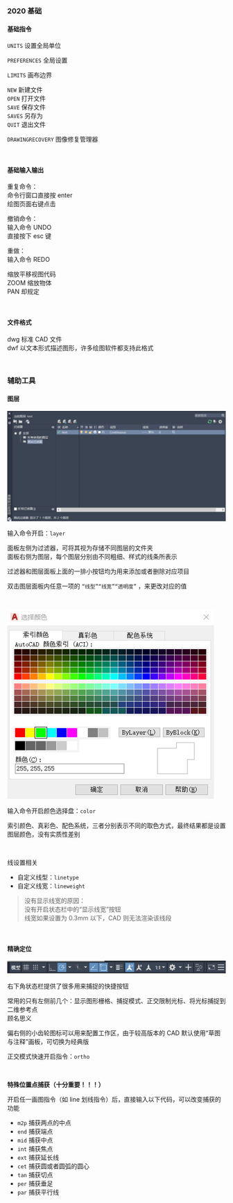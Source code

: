 ### 2020 基础

#### 基础指令

`UNITS` 设置全局单位

`PREFERENCES` 全局设置

`LIMITS` 画布边界

`NEW` 新建文件  
`OPEN` 打开文件  
`SAVE` 保存文件  
`SAVES` 另存为  
`QUIT` 退出文件

`DRAWINGRECOVERY` 图像修复管理器

<br>

#### 基础输入输出

重复命令：  
命令行窗口直接按 enter  
绘图页面右键点击

撤销命令：  
输入命令 UNDO  
直接按下 esc 键

重做：  
输入命令 REDO

缩放平移视图代码  
ZOOM 缩放物体  
PAN 却规定

<br>

#### 文件格式

dwg 标准 CAD 文件  
dwf 以文本形式描述图形，许多绘图软件都支持此格式

<br>

### 辅助工具

#### 图层

![](./image/2020basic/b1.png)

输入命令开启：`layer`

面板左侧为过滤器，可将其视为存储不同图层的文件夹  
面板右侧为图层，每个图层分别由不同粗细、样式的线条所表示

过滤器和图层面板上面的一排小按钮均为用来添加或者删除对应项目

双击图层面板内任意一项的 `“线型”“线宽”“透明度”` ，来更改对应的值

<br>

![](./image/2020basic/b2.png)

输入命令开启颜色选择盘：`color`

索引颜色、真彩色、配色系统，三者分别表示不同的取色方式，最终结果都是设置图层颜色，没有实质性差别

<br>

线设置相关

- 自定义线型：`linetype`
- 自定义线宽：`lineweight`

> 没有显示线宽的原因：  
> 没有开启状态栏中的“显示线宽”按钮  
> 线宽如果设置为 0.3mm 以下，CAD 则无法渲染该线段

<br>

#### 精确定位

![](./image/2020basic/b3.png)

右下角状态栏提供了很多用来捕捉的快捷按钮

常用的只有左侧前几个：显示图形栅格、捕捉模式、正交限制光标、将光标捕捉到二维参考点  
顾名思义

偏右侧的小齿轮图标可以用来配置工作区，由于较高版本的 CAD 默认使用“草图与注释”画板，可切换为经典版

正交模式快速开启指令：`ortho`

<br>

**特殊位置点捕获（十分重要！！！）**

开启任一画图指令（如 line 划线指令）后，直接输入以下代码，可以改变捕获的功能

- `m2p` 捕获两点的中点
- `end` 捕获端点
- `mid` 捕获中点
- `int` 捕获焦点
- `ext` 捕获延长线
- `cet` 捕获圆或者圆弧的圆心
- `tan` 捕获切点
- `per` 捕获垂足
- `par` 捕获平行线

<br>
